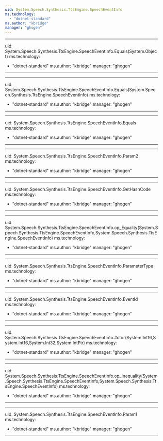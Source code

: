 ```yaml
---
uid: System.Speech.Synthesis.TtsEngine.SpeechEventInfo
ms.technology: 
  - "dotnet-standard"
ms.author: "kbridge"
manager: "ghogen"
---
```


---
uid: System.Speech.Synthesis.TtsEngine.SpeechEventInfo.Equals(System.Object)
ms.technology: 
  - "dotnet-standard"
ms.author: "kbridge"
manager: "ghogen"
---

---
uid: System.Speech.Synthesis.TtsEngine.SpeechEventInfo.Equals(System.Speech.Synthesis.TtsEngine.SpeechEventInfo)
ms.technology: 
  - "dotnet-standard"
ms.author: "kbridge"
manager: "ghogen"
---

---
uid: System.Speech.Synthesis.TtsEngine.SpeechEventInfo.Equals
ms.technology: 
  - "dotnet-standard"
ms.author: "kbridge"
manager: "ghogen"
---

---
uid: System.Speech.Synthesis.TtsEngine.SpeechEventInfo.Param2
ms.technology: 
  - "dotnet-standard"
ms.author: "kbridge"
manager: "ghogen"
---

---
uid: System.Speech.Synthesis.TtsEngine.SpeechEventInfo.GetHashCode
ms.technology: 
  - "dotnet-standard"
ms.author: "kbridge"
manager: "ghogen"
---

---
uid: System.Speech.Synthesis.TtsEngine.SpeechEventInfo.op_Equality(System.Speech.Synthesis.TtsEngine.SpeechEventInfo,System.Speech.Synthesis.TtsEngine.SpeechEventInfo)
ms.technology: 
  - "dotnet-standard"
ms.author: "kbridge"
manager: "ghogen"
---

---
uid: System.Speech.Synthesis.TtsEngine.SpeechEventInfo.ParameterType
ms.technology: 
  - "dotnet-standard"
ms.author: "kbridge"
manager: "ghogen"
---

---
uid: System.Speech.Synthesis.TtsEngine.SpeechEventInfo.EventId
ms.technology: 
  - "dotnet-standard"
ms.author: "kbridge"
manager: "ghogen"
---

---
uid: System.Speech.Synthesis.TtsEngine.SpeechEventInfo.#ctor(System.Int16,System.Int16,System.Int32,System.IntPtr)
ms.technology: 
  - "dotnet-standard"
ms.author: "kbridge"
manager: "ghogen"
---

---
uid: System.Speech.Synthesis.TtsEngine.SpeechEventInfo.op_Inequality(System.Speech.Synthesis.TtsEngine.SpeechEventInfo,System.Speech.Synthesis.TtsEngine.SpeechEventInfo)
ms.technology: 
  - "dotnet-standard"
ms.author: "kbridge"
manager: "ghogen"
---

---
uid: System.Speech.Synthesis.TtsEngine.SpeechEventInfo.Param1
ms.technology: 
  - "dotnet-standard"
ms.author: "kbridge"
manager: "ghogen"
---
